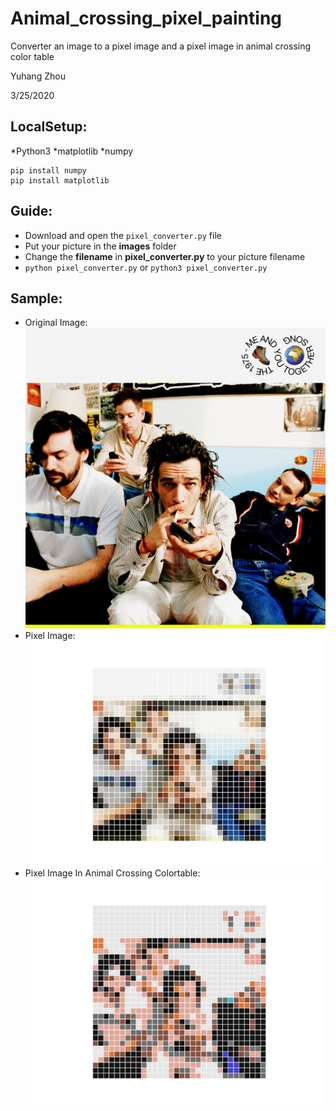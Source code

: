 # Animal_crossing_pixel_painting
Converter an image to a pixel image and a pixel image in animal crossing color table

Yuhang Zhou

3/25/2020

## LocalSetup:

*Python3
*matplotlib
*numpy
```
pip install numpy
pip install matplotlib
```


## Guide:

* Download and open the `pixel_converter.py` file
* Put your picture in the **images** folder
* Change the **filename** in **pixel_converter.py** to your picture filename
* `python pixel_converter.py` or `python3 pixel_converter.py`

## Sample:

* Original Image:
![alt text](images/meandyou.jpg)
* Pixel Image:
![alt text](images/pixel_meandyou.jpg)
* Pixel Image In Animal Crossing Colortable:
![alt text](images/animal_crossing_meandyou.jpg)
